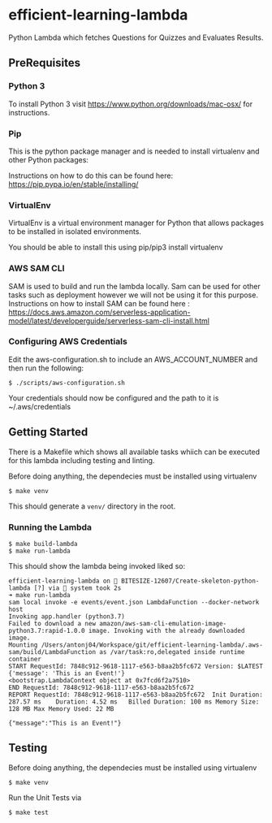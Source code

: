 # efficient-learning-lambda
Python Lambda which fetches Questions for Quizzes and Evaluates Results.

## PreRequisites

### Python 3

To install Python 3 visit https://www.python.org/downloads/mac-osx/ for instructions.

### Pip

This is the python package manager and is needed to install virtualenv and other Python packages:

Instructions on how to do this can be found here: https://pip.pypa.io/en/stable/installing/

### VirtualEnv

VirtualEnv is a virtual environment manager for Python that allows packages to be installed in isolated environments.

You should be able to install this using pip/pip3 install virtualenv

### AWS SAM CLI
SAM is used to build and run the lambda locally. Sam can be used for other tasks such as deployment however we will not be using it for this purpose.
Instructions on how to install SAM can be found here : https://docs.aws.amazon.com/serverless-application-model/latest/developerguide/serverless-sam-cli-install.html 

### Configuring AWS Credentials

Edit the aws-configuration.sh to include an AWS_ACCOUNT_NUMBER and then run the following:

```
$ ./scripts/aws-configuration.sh
```
Your credentials should now be configured and the path to it is ~/.aws/credentials

## Getting Started

There is a Makefile which shows all available tasks whiich can be executed for this lambda including testing and linting.

Before doing anything, the dependecies must be installed using virtualenv

```
$ make venv
```

This should generate a `venv/` directory in the root.

### Running the Lambda

```
$ make build-lambda
$ make run-lambda
```
This should show the lambda being invoked liked so:

```
efficient-learning-lambda on  BITESIZE-12607/Create-skeleton-python-lambda [?] via 🐍 system took 2s
➜ make run-lambda
sam local invoke -e events/event.json LambdaFunction --docker-network host
Invoking app.handler (python3.7)
Failed to download a new amazon/aws-sam-cli-emulation-image-python3.7:rapid-1.0.0 image. Invoking with the already downloaded image.
Mounting /Users/antonj04/Workspace/git/efficient-learning-lambda/.aws-sam/build/LambdaFunction as /var/task:ro,delegated inside runtime container
START RequestId: 7848c912-9618-1117-e563-b8aa2b5fc672 Version: $LATEST
{'message': 'This is an Event!'}
<bootstrap.LambdaContext object at 0x7fcd6f2a7510>
END RequestId: 7848c912-9618-1117-e563-b8aa2b5fc672
REPORT RequestId: 7848c912-9618-1117-e563-b8aa2b5fc672	Init Duration: 287.57 ms	Duration: 4.52 ms	Billed Duration: 100 ms	Memory Size: 128 MB	Max Memory Used: 22 MB

{"message":"This is an Event!"}
```

## Testing

Before doing anything, the dependecies must be installed using virtualenv

```
$ make venv
```

Run the Unit Tests via 
```
$ make test
```
